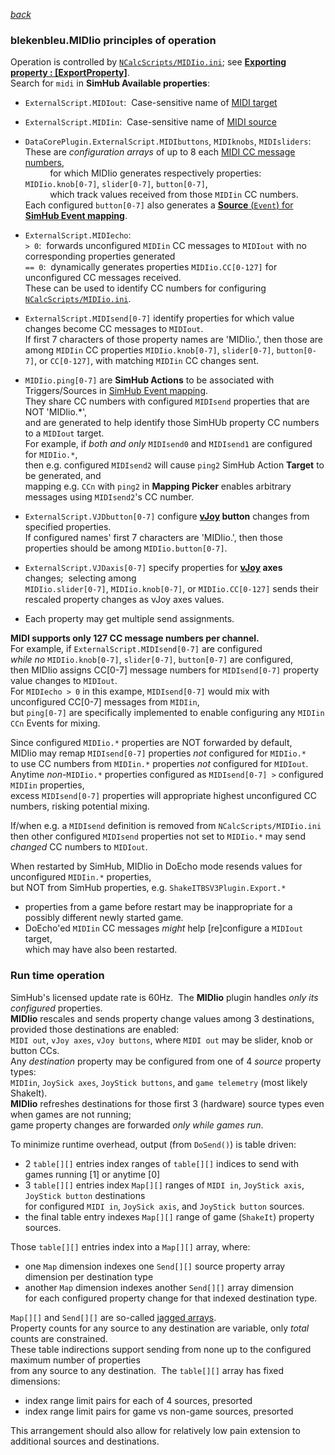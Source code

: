 [*back*](../../../)

### blekenbleu.MIDIio principles of operation

Operation is controlled by [`NCalcScripts/MIDIio.ini`](../NCalcScripts/MIDIio.ini); 
  see [**Exporting property : [ExportProperty]**](https://github.com/SHWotever/SimHub/wiki/NCalc-scripting#exporting-event-trigger--exportevent).  
Search for `midi` in **SimHub Available properties**:

- `ExternalScript.MIDIout`:&nbsp;
   Case-sensitive name of [MIDI target](https://freevstplugins.net/category/midi-vst/controllers/)

- `ExternalScript.MIDIin`:&nbsp;
  Case-sensitive name of [MIDI source](https://en.wikipedia.org/wiki/MIDI_controller)

- `DataCorePlugin.ExternalScript.MIDIbuttons`, `MIDIknobs`, `MIDIsliders`:&nbsp;  
   These are *configuration arrays* of up to 8 each [MIDI CC message numbers](https://professionalcomposers.com/midi-cc-list/),  
   &nbsp; &nbsp; &nbsp; &nbsp; &nbsp; for which MIDIio generates respectively properties:&nbsp;
   `MIDIio.knob[0-7]`, `slider[0-7]`, `button[0-7]`,  
   &nbsp; &nbsp; &nbsp; &nbsp; &nbsp; which track values received from those `MIDIin` CC numbers.  
   Each configured `button[0-7]` also generates a [**Source** (`Event`) for
   **SimHub Event mapping**](https://github.com/SHWotever/SimHub/wiki/NCalc-scripting#exporting-event-trigger--exportevent).

-  `ExternalScript.MIDIecho`:  
   `> 0`:&nbsp; forwards unconfigured `MIDIin` CC messages to `MIDIout` with no corresponding properties generated  
   `== 0`:&nbsp; dynamically generates properties `MIDIio.CC[0-127]` for unconfigured CC messages received.  
   These can be used to identify CC numbers for configuring [`NCalcScripts/MIDIio.ini`](../NCalcScripts/MIDIio.ini).
-  `ExternalScript.MIDIsend[0-7]` identify properties for which value changes become CC messages to `MIDIout`.  
   If first 7 characters of those property names are 'MIDIio.', then those are among `MIDIin` CC properties
   `MIDIio.knob[0-7]`, `slider[0-7]`, `button[0-7]`, or `CC[0-127]`, with matching `MIDIin` CC changes sent.

-  `MIDIio.ping[0-7]` are **SimHub Actions**
   to be associated with Triggers/Sources in
   [SimHub Event mapping](https://github.com/SHWotever/SimHub/wiki/NCalc-scripting#exporting-event-trigger--exportevent).  
   They share CC numbers with configured `MIDIsend` properties that are NOT 'MIDIio.*',  
   and are generated to help identify those SimHUb property CC numbers to a `MIDIout` target.  
   For example, if *both and only* `MIDIsend0` and `MIDIsend1` are configured for `MIDIio.*`,  
 then e.g.  configured `MIDIsend2` will cause `ping2` SimHub Action **Target** to be generated, and  
 mapping e.g. `CCn` with `ping2` in **Mapping Picker** enables arbitrary messages using `MIDIsend2`'s CC number.

-  `ExternalScript.VJDbutton[0-7]` configure **[vJoy](https://github.com/blekenbleu/vJoySDK) button** changes from specified properties.  
   If configured names' first 7 characters are 'MIDIio.', then those properties should be among `MIDIio.button[0-7]`.  

-  `ExternalScript.VJDaxis[0-7]` specify properties for **[vJoy](https://github.com/blekenbleu/vJoySDK) axes** changes;&nbsp; selecting among  
   `MIDIio.slider[0-7]`, `MIDIio.knob[0-7]`, or `MIDIio.CC[0-127]` sends their rescaled property changes as vJoy axes values.  

-  Each property may get multiple send assignments.  

**MIDI supports only 127 CC message numbers per channel.**  
For example, if `ExternalScript.MIDIsend[0-7]` are configured  
*while no* `MIDIio.knob[0-7]`, `slider[0-7]`, `button[0-7]` are configured,  
then MIDIio assigns CC[0-7] message numbers for `MIDIsend[0-7]` property value changes to `MIDIout`.  
For `MIDIecho > 0` in this exampe, `MIDIsend[0-7]` would mix with unconfigured CC[0-7] messages from `MIDIin`,  
but `ping[0-7]` are specifically implemented to enable configuring any `MIDIin CCn` Events for mixing.

Since configured `MIDIio.*` properties are NOT forwarded by default,  
MIDIio may remap `MIDIsend[0-7]` properties *not* configured for `MIDIio.*`  
 to use CC numbers from `MIDIin.*` properties *not* configured for `MIDIout`.  
Anytime *non*-`MIDIio.*` properties configured as `MIDIsend[0-7] >` configured `MIDIin` properties,  
excess `MIDIsend[0-7]` properties will appropriate highest unconfigured CC numbers, risking potential mixing.

If/when e.g. a `MIDIsend` definition is removed from `NCalcScripts/MIDIio.ini`  
then other configured `MIDIsend` properties not set to `MIDIio.*` may send *changed* CC numbers to `MIDIout`.

When restarted by SimHub, MIDIio in DoEcho mode resends values for unconfigured `MIDIin.*` properties,  
but NOT from SimHub properties, e.g. `ShakeITBSV3Plugin.Export.*`
* properties from a game before restart may be inappropriate for a possibly different newly started game.
* DoEcho'ed `MIDIin` CC messages *might* help [re]configure a `MIDIout` target,  
  which may have also been restarted.

### Run time operation
SimHub's licensed update rate is 60Hz.&nbsp;  The **MIDIio** plugin handles *only its configured* properties.  
**MIDIio** rescales and sends property change values among 3 destinations, provided those destinations are enabled:  
`MIDI out`, `vJoy axes`, `vJoy buttons`, where `MIDI out` may be slider, knob or button CCs.  
Any *destination* property may be configured from one of 4 *source* property types:  
`MIDIin`, `JoySick axes`, `JoyStick buttons`, and `game telemetry` (most likely ShakeIt).  
**MIDIio** refreshes destinations for those first 3 (hardware) source types even when games are not running;  
game property changes are forwarded *only while games run*.  

To minimize runtime overhead, output (from `DoSend()`) is table driven:  
-  2 `table[][]` entries index ranges of `table[][]` indices to send with games running [1] or anytime [0]
-  3 `table[][]` entries index `Map[][]` ranges of `MIDI in`, `JoyStick axis`, `JoyStick button` destinations  
   for configured `MIDI in`, `JoySick axis`, and `JoyStick button` sources.
-  the final table entry indexes `Map[][]` range of game (`ShakeIt`) property sources.

Those `table[][]` entries index into a `Map[][]` array, where:  
- one `Map` dimension indexes one `Send[][]` source property array dimension per destination type  
- another `Map` dimension indexes another `Send[][]` array dimension  
  for each configured property change for that indexed destination type.

`Map[][]` and `Send[][]` are so-called [jagged arrays](https://www.programiz.com/csharp-programming/jagged-array).  
Property counts for any source to any destination are variable, only *total* counts are constrained.  
These table indirections support sending from none up to the configured maximum number of properties  
from any source to any destination.&nbsp; The `table[][]` array has fixed dimensions:   
- index range limit pairs for each of 4 sources, presorted  
- index range limit pairs for game vs non-game sources, presorted  

This arrangement should also allow for relatively low pain extension to additional sources and destinations. 
